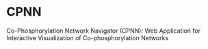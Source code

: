 # CPNN
Co-Phosphorylation Network Navigator (CPNN): Web Application for Interactive Visualization of Co-phosphorylation Networks
